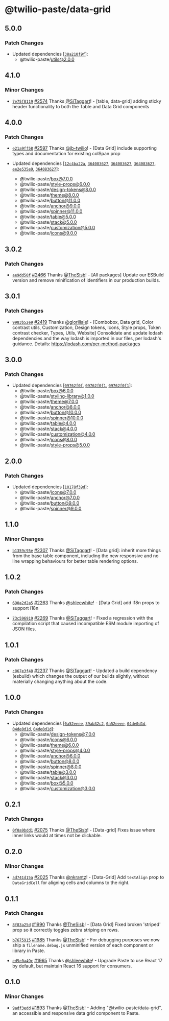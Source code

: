 # @twilio-paste/data-grid

## 5.0.0

### Patch Changes

- Updated dependencies [[`38a210f9f`](https://github.com/twilio-labs/paste/commit/38a210f9f7c229a46ab9850f528eb60204dd1273)]:
  - @twilio-paste/utils@2.0.0

## 4.1.0

### Minor Changes

- [`7e75f8119`](https://github.com/twilio-labs/paste/commit/7e75f8119067c8aad70f14b70324ca93d8d07917) [#2574](https://github.com/twilio-labs/paste/pull/2574) Thanks [@SiTaggart](https://github.com/SiTaggart)! - [table, data-grid] adding sticky header functionality to both the Table and Data Grid components

## 4.0.0

### Patch Changes

- [`e21a9ff58`](https://github.com/twilio-labs/paste/commit/e21a9ff580b1a0f8595752b2eeac858abf7f085f) [#2597](https://github.com/twilio-labs/paste/pull/2597) Thanks [@jb-twilio](https://github.com/jb-twilio)! - [Data Grid] include supporting types and documentation for existing colSpan prop

- Updated dependencies [[`12c4ba22a`](https://github.com/twilio-labs/paste/commit/12c4ba22a0e7675e63964bf9846fb540cd50957c), [`364083627`](https://github.com/twilio-labs/paste/commit/3640836277f46f6f8bbe994d5aa3f9af44c9e355), [`364083627`](https://github.com/twilio-labs/paste/commit/3640836277f46f6f8bbe994d5aa3f9af44c9e355), [`364083627`](https://github.com/twilio-labs/paste/commit/3640836277f46f6f8bbe994d5aa3f9af44c9e355), [`ee2e535e9`](https://github.com/twilio-labs/paste/commit/ee2e535e906397caacaf1f5137acac34d4034213), [`364083627`](https://github.com/twilio-labs/paste/commit/3640836277f46f6f8bbe994d5aa3f9af44c9e355)]:
  - @twilio-paste/box@7.0.0
  - @twilio-paste/style-props@6.0.0
  - @twilio-paste/design-tokens@8.0.0
  - @twilio-paste/theme@8.0.0
  - @twilio-paste/button@11.0.0
  - @twilio-paste/anchor@9.0.0
  - @twilio-paste/spinner@11.0.0
  - @twilio-paste/table@5.0.0
  - @twilio-paste/stack@5.0.0
  - @twilio-paste/customization@5.0.0
  - @twilio-paste/icons@9.0.0

## 3.0.2

### Patch Changes

- [`ae9dd50f`](https://github.com/twilio-labs/paste/commit/ae9dd50fd2c14436cb984c2daec3914daca20866) [#2466](https://github.com/twilio-labs/paste/pull/2466) Thanks [@TheSisb](https://github.com/TheSisb)! - [All packages] Update our ESBuild version and remove minification of identifiers in our production builds.

## 3.0.1

### Patch Changes

- [`9983b52e9`](https://github.com/twilio-labs/paste/commit/9983b52e92d15373824e4b3cc10572b2f51d58f8) [#2419](https://github.com/twilio-labs/paste/pull/2419) Thanks [@gloriliale](https://github.com/gloriliale)! - [Combobox, Data grid, Color contrast utils, Customization, Design tokens, Icons, Style props, Token contrast checker, Types, Utils, Website] Consolidate and update lodash dependencies and the way lodash is imported in our files, per lodash's guidance. Details: https://lodash.com/per-method-packages

## 3.0.0

### Patch Changes

- Updated dependencies [[`09762f0f`](https://github.com/twilio-labs/paste/commit/09762f0f1bcfd42d901bd90c33279be68464c68c), [`09762f0f1`](https://github.com/twilio-labs/paste/commit/09762f0f1bcfd42d901bd90c33279be68464c68c), [`09762f0f1`](https://github.com/twilio-labs/paste/commit/09762f0f1bcfd42d901bd90c33279be68464c68c)]:
  - @twilio-paste/box@6.0.0
  - @twilio-paste/styling-library@1.0.0
  - @twilio-paste/theme@7.0.0
  - @twilio-paste/anchor@8.0.0
  - @twilio-paste/button@10.0.0
  - @twilio-paste/spinner@10.0.0
  - @twilio-paste/table@4.0.0
  - @twilio-paste/stack@4.0.0
  - @twilio-paste/customization@4.0.0
  - @twilio-paste/icons@8.0.0
  - @twilio-paste/style-props@5.0.0

## 2.0.0

### Patch Changes

- Updated dependencies [[`10178f39d`](https://github.com/twilio-labs/paste/commit/10178f39dd8a317f3544cf982706ba50d2c7d377)]:
  - @twilio-paste/icons@7.0.0
  - @twilio-paste/anchor@7.0.0
  - @twilio-paste/button@9.0.0
  - @twilio-paste/spinner@9.0.0

## 1.1.0

### Minor Changes

- [`b1359c95e`](https://github.com/twilio-labs/paste/commit/b1359c95ebbd0ec12eca3d72cfbcac72c06f6b85) [#2307](https://github.com/twilio-labs/paste/pull/2307) Thanks [@SiTaggart](https://github.com/SiTaggart)! - [Data grid]: inherit more things from the base table component, including the new responsive and no line wrapping behaviours for better table rendering options.

## 1.0.2

### Patch Changes

- [`690a2d2a5`](https://github.com/twilio-labs/paste/commit/690a2d2a5657f4bdf5336451e9365aa8799934ad) [#2263](https://github.com/twilio-labs/paste/pull/2263) Thanks [@shleewhite](https://github.com/shleewhite)! - [Data Grid] add i18n props to support i18n

* [`73c596919`](https://github.com/twilio-labs/paste/commit/73c5969191c04b4721a059c9dee329126afc1a8e) [#2269](https://github.com/twilio-labs/paste/pull/2269) Thanks [@SiTaggart](https://github.com/SiTaggart)! - Fixed a regression with the compilation script that caused incompatible ESM module importing of JSON files.

## 1.0.1

### Patch Changes

- [`c867e3f48`](https://github.com/twilio-labs/paste/commit/c867e3f48d739409d1f54fa18c4d2bee1d9242cf) [#2237](https://github.com/twilio-labs/paste/pull/2237) Thanks [@SiTaggart](https://github.com/SiTaggart)! - Updated a build dependency (esbuild) which changes the output of our builds slightly, without materially changing anything about the code.

## 1.0.0

### Patch Changes

- Updated dependencies [[`0a52eeee`](https://github.com/twilio-labs/paste/commit/0a52eeee469a2288d43d4e7f4acef27854fe8b37), [`39ab32c2`](https://github.com/twilio-labs/paste/commit/39ab32c2d9e211b3a46a7cb789c62b7e6463510d), [`0a52eeee`](https://github.com/twilio-labs/paste/commit/0a52eeee469a2288d43d4e7f4acef27854fe8b37), [`04de0d1d`](https://github.com/twilio-labs/paste/commit/04de0d1de8428ba5e0fd04c1ec94639c78cab6cc), [`04de0d1d`](https://github.com/twilio-labs/paste/commit/04de0d1de8428ba5e0fd04c1ec94639c78cab6cc), [`04de0d1d`](https://github.com/twilio-labs/paste/commit/04de0d1de8428ba5e0fd04c1ec94639c78cab6cc)]:
  - @twilio-paste/design-tokens@7.0.0
  - @twilio-paste/icons@6.0.0
  - @twilio-paste/theme@6.0.0
  - @twilio-paste/style-props@4.0.0
  - @twilio-paste/anchor@6.0.0
  - @twilio-paste/button@8.0.0
  - @twilio-paste/spinner@8.0.0
  - @twilio-paste/table@3.0.0
  - @twilio-paste/stack@3.0.0
  - @twilio-paste/box@5.0.0
  - @twilio-paste/customization@3.0.0

## 0.2.1

### Patch Changes

- [`0f0a9bdd1`](https://github.com/twilio-labs/paste/commit/0f0a9bdd1392db27377c3c1e2f9881ac5afc85b8) [#2075](https://github.com/twilio-labs/paste/pull/2075) Thanks [@TheSisb](https://github.com/TheSisb)! - [Data-grid] Fixes issue where inner links would at times not be clickable.

## 0.2.0

### Minor Changes

- [`ad741d15a`](https://github.com/twilio-labs/paste/commit/ad741d15a313c59ed8922d7515ecb1109b07e60a) [#2025](https://github.com/twilio-labs/paste/pull/2025) Thanks [@nkrantz](https://github.com/nkrantz)! - [Data-Grid] Add `textAlign` prop to `DataGridCell` for aligning cells and columns to the right.

## 0.1.1

### Patch Changes

- [`8f83a25d`](https://github.com/twilio-labs/paste/commit/8f83a25dec843518721597721606e80e37dbde97) [#1990](https://github.com/twilio-labs/paste/pull/1990) Thanks [@TheSisb](https://github.com/TheSisb)! - [Data Grid] Fixed broken 'striped' prop so it correctly toggles zebra striping on rows.

* [`b7675915`](https://github.com/twilio-labs/paste/commit/b76759157a8c554863b6e37ddb6ea081c1c53258) [#1985](https://github.com/twilio-labs/paste/pull/1985) Thanks [@TheSisb](https://github.com/TheSisb)! - For debugging purposes we now ship a `filename.debug.js` unminified version of each component or library in Paste.

- [`ed5c0a49c`](https://github.com/twilio-labs/paste/commit/ed5c0a49ced5c524607cac7166d3aa4c389f2e7f) [#1965](https://github.com/twilio-labs/paste/pull/1965) Thanks [@shleewhite](https://github.com/shleewhite)! - Upgrade Paste to use React 17 by default, but maintain React 16 support for consumers.

## 0.1.0

### Minor Changes

- [`9adf3edd`](https://github.com/twilio-labs/paste/commit/9adf3edd88598aa3e8de3f6dd027371a2e54d368) [#1893](https://github.com/twilio-labs/paste/pull/1893) Thanks [@TheSisb](https://github.com/TheSisb)! - Adding "@twilio-paste/data-grid", an accessible and responsive data grid component to Paste.
